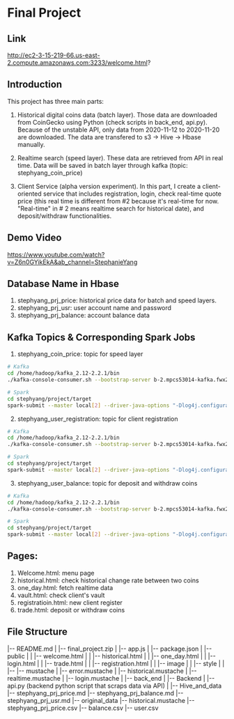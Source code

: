 # Final Project

## Link

http://ec2-3-15-219-66.us-east-2.compute.amazonaws.com:3233/welcome.html?

## Introduction

This project has three main parts:

1. Historical digital coins data (batch layer). Those data are downloaded from CoinGecko using Python (check scripts in back_end, api.py). Because of the unstable API, only data from 2020-11-12 to 2020-11-20 are downloaded. The data are transfered to s3 -> Hive -> Hbase manually.

2. Realtime search (speed layer). These data are  retrieved from API in real time. Data will be saved in batch layer through kafka (topic: stephyang_coin_price)

3. Client Service (alpha version experiment). In this part, I create a client-oriented service that includes registration, login, check real-time quote price (this real time is different from #2 because it's real-time for now. "Real-time" in # 2 means realtime search for historical date), and deposit/withdraw functionalities.

## Demo Video

https://www.youtube.com/watch?v=Z6n0GYikEkA&ab_channel=StephanieYang

## Database Name in Hbase

1. stephyang_prj_price: historical price data for batch and speed layers.
2. stephyang_prj_usr: user account name and password
3. stephyang_prj_balance: account balance data

## Kafka Topics & Corresponding Spark Jobs

1. stephyang_coin_price: topic for speed layer

```bash
# Kafka
cd /home/hadoop/kafka_2.12-2.2.1/bin
./kafka-console-consumer.sh --bootstrap-server b-2.mpcs53014-kafka.fwx2ly.c4.kafka.us-east-2.amazonaws.com:9092,b-1.mpcs53014-kafka.fwx2ly.c4.kafka.us-east-2.amazonaws.com:9092 --topic stephyang_coin_price

# Spark
cd stephyang/project/target
spark-submit --master local[2] --driver-java-options "-Dlog4j.configuration=file:///home/hadoop/ss.log4j.properties" --class StreamPrice uber-stephyang_project-1.0-SNAPSHOT.jar b-1.mpcs53014-kafka.fwx2ly.c4.kafka.us-east-2.amazonaws.com:9092,b-2.mpcs53014-kafka.fwx2ly.c4.kafka.us-east-2.amazonaws.com:9092

```

2. stephyang_user_registration: topic for client registration

```bash
# Kafka
cd /home/hadoop/kafka_2.12-2.2.1/bin
./kafka-console-consumer.sh --bootstrap-server b-2.mpcs53014-kafka.fwx2ly.c4.kafka.us-east-2.amazonaws.com:9092,b-1.mpcs53014-kafka.fwx2ly.c4.kafka.us-east-2.amazonaws.com:9092 --topic stephyang_user_registration

# Spark
cd stephyang/project/target
spark-submit --master local[2] --driver-java-options "-Dlog4j.configuration=file:///home/hadoop/ss.log4j.properties" --class StreamRegistration uber-stephyang_user_reg-1.0-SNAPSHOT.jar b-1.mpcs53014-kafka.fwx2ly.c4.kafka.us-east-2.amazonaws.com:9092,b-2.mpcs53014-kafka.fwx2ly.c4.kafka.us-east-2.amazonaws.com:9092
```

3. stephyang_user_balance: topic for deposit and withdraw coins

```bash
# Kafka
cd /home/hadoop/kafka_2.12-2.2.1/bin
./kafka-console-consumer.sh --bootstrap-server b-2.mpcs53014-kafka.fwx2ly.c4.kafka.us-east-2.amazonaws.com:9092,b-1.mpcs53014-kafka.fwx2ly.c4.kafka.us-east-2.amazonaws.com:9092 --topic stephyang_balance

# Spark
cd stephyang/project/target
spark-submit --master local[2] --driver-java-options "-Dlog4j.configuration=file:///home/hadoop/ss.log4j.properties" --class StreamBalance uber-stephyang_balance-1.0-SNAPSHOT.jar b-1.mpcs53014-kafka.fwx2ly.c4.kafka.us-east-2.amazonaws.com:9092,b-2.mpcs53014-kafka.fwx2ly.c4.kafka.us-east-2.amazonaws.com:9092
```


## Pages:

1. Welcome.html: menu page
2. historical.html: check historical change rate between two coins
3. one_day.html: fetch realtime data
4. vault.html: check client's vault
5. registratioin.html: new client register
6. trade.html: deposit or withdraw coins


## File Structure

|-- README.md
|
|-- final_project.zip
|   |-- app.js
|   |-- package.json
|   |-- public
|   |   |-- welcome.html
|   |   |-- historical.html
|   |   |-- one_day.html
|   |   |-- login.html
|   |   |-- trade.html
|   |   |-- registration.html
|   |   |-- image
|   |   |-- style
|   |
|-- |-- mustache
|       |-- error.mustache
|       |-- historical.mustache
|       |-- realtime.mustache
|       |-- login.mustache
|       |-- back_end
|
|-- Backend
|   |-- api.py  (backend python script that scraps data via API)
|
|-- Hive_and_data
    |-- stephyang_prj_price.md
    |-- stephyang_prj_balance.md
    |-- stephyang_prj_usr.md
    |-- original_data
        |-- historical.mustache
    	|-- stephyang_prj_price.csv
    	|-- balance.csv
    	|-- user.csv



